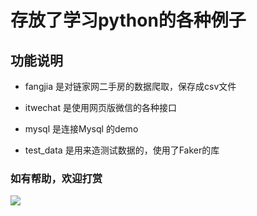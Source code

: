 # 存放了学习python的各种例子
## 功能说明
- fangjia 是对链家网二手房的数据爬取，保存成csv文件

- itwechat 是使用网页版微信的各种接口

- mysql 是连接Mysql 的demo

- test_data 是用来造测试数据的，使用了Faker的库

### 如有帮助，欢迎打赏

![](https://thumbnail0.baidupcs.com/thumbnail/b00c177429ea9bfcf4d19db2723027f8?fid=2906429674-250528-299069462941895&time=1576630800&rt=sh&sign=FDTAER-DCb740ccc5511e5e8fedcff06b081203-lOybfP2or9jQFP5Ed65GvkaJKME%3D&expires=8h&chkv=0&chkbd=0&chkpc=&dp-logid=8149654424233674282&dp-callid=0&size=c710_u400&quality=100&vuk=-&ft=video)



